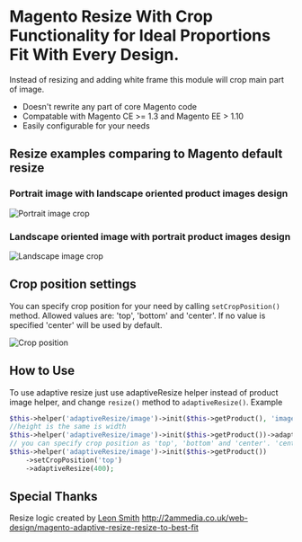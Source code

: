 # Magento Resize With Crop Functionality for Ideal Proportions Fit With Every Design.

Instead of resizing and adding white frame this module will crop main part of image.

* Doesn't rewrite any part of core Magento code
* Compatable with Magento CE >= 1.3 and Magento EE > 1.10
* Easily configurable for your needs

## Resize examples comparing to Magento default resize

### Portrait image with landscape oriented product images design

![Portrait image crop](http://i.imgur.com/rky8S.png)

### Landscape oriented image with portrait product images design

![Landscape image crop](http://i.imgur.com/Q5PMW.png)

## Crop position settings

You can specify crop position for your need by calling `setCropPosition()` method. Allowed values are: 'top', 'bottom' and 'center'. If no value is specified 'center' will be used by default.

![Crop position](http://i.imgur.com/CNv8k.png)

## How to Use

To use adaptive resize just use adaptiveResize helper instead of product image helper, and change `resize()` method to `adaptiveResize()`.
Example

```php
$this->helper('adaptiveResize/image')->init($this->getProduct(), 'image')->adaptiveResize(400, 215);
//height is the same is width
$this->helper('adaptiveResize/image')->init($this->getProduct())->adaptiveResize(400);
// you can specify crop position as 'top', 'bottom' and 'center'. 'center' is used by default
$this->helper('adaptiveResize/image')->init($this->getProduct())
    ->setCropPosition('top')
    ->adaptiveResize(400);
```

## Special Thanks

Resize logic created by [Leon Smith](http://github.com/leonsmith)
http://2ammedia.co.uk/web-design/magento-adaptive-resize-resize-to-best-fit
